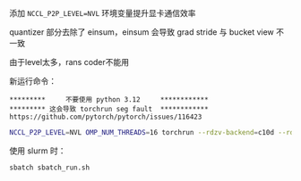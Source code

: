 添加 `NCCL_P2P_LEVEL=NVL` 环境变量提升显卡通信效率

quantizer 部分去除了 einsum，einsum 会导致 grad stride 与 bucket view 不一致

由于level太多，rans coder不能用


新运行命令：
```
*********     不要使用 python 3.12     ************
********* 这会导致 torchrun seg fault  ************
https://github.com/pytorch/pytorch/issues/116423
```
```bash
NCCL_P2P_LEVEL=NVL OMP_NUM_THREADS=16 torchrun --rdzv-backend=c10d --rdzv-endpoint=localhost:0 --nnodes=1 --nproc_per_node=2 mcquic/train/__main__.py configs/neon.yaml
```

使用 slurm 时：
```bash
sbatch sbatch_run.sh
```

